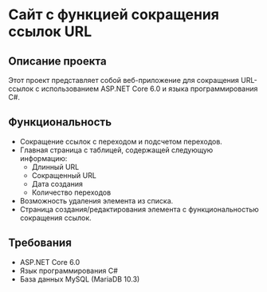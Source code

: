 # Сайт с функцией сокращения ссылок URL

## Описание проекта

Этот проект представляет собой веб-приложение для сокращения URL-ссылок с использованием ASP.NET Core 6.0 и языка программирования C#.

## Функциональность

- Сокращение ссылок с переходом и подсчетом переходов.
- Главная страница с таблицей, содержащей следующую информацию:
  - Длинный URL
  - Сокращенный URL
  - Дата создания
  - Количество переходов
- Возможность удаления элемента из списка.
- Страница создания/редактирования элемента с функциональностью сокращения ссылок.

## Требования

- ASP.NET Core 6.0
- Язык программирования C#
- База данных MySQL (MariaDB 10.3)
